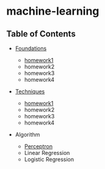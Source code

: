 # machine-learning  
## Table of Contents
  + [Foundations](foundations)
    * [homework1](foundations/homework1.md)
    * homework2
    * homework3
    * homework4
  + [Techniques](techniques/)
    * [homework1](foundations/homework1.md)
    * homework2
    * homework3
    * homework4
  
  + Algorithm
    * [Perceptron](foundations/code/)
    * Linear Regression
    * Logistic Regression
 

